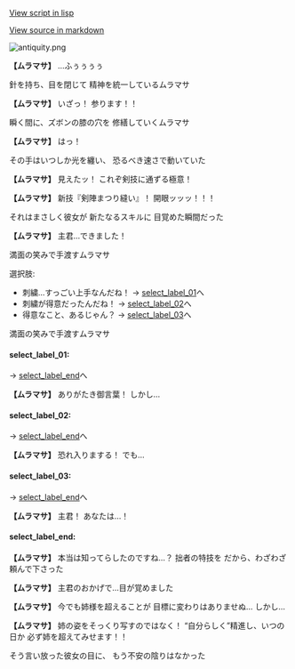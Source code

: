 [View script in lisp](../scripts/10251103.txt)

[View source in markdown](10251103.md)

![antiquity.png](../images/backgrounds/antiquity.png)

**【ムラマサ】**
…ふぅぅぅぅ

針を持ち、目を閉じて
精神を統一しているムラマサ

**【ムラマサ】**
いざっ！
参ります！！

瞬く間に、ズボンの膝の穴を
修繕していくムラマサ

**【ムラマサ】**
はっ！

その手はいつしか光を纏い、
恐るべき速さで動いていた

**【ムラマサ】**
見えたッ！
これぞ剣技に通ずる極意！

**【ムラマサ】**
新技『剣陣まつり縫い』！
開眼ッッッ！！！

それはまさしく彼女が
新たなるスキルに
目覚めた瞬間だった

**【ムラマサ】**
主君…できました！

満面の笑みで手渡すムラマサ

選択肢:
- 刺繍…すっごい上手なんだね！ → [select_label_01](#select_label_01)へ
- 刺繍が得意だったんだね！ → [select_label_02](#select_label_02)へ
- 得意なこと、あるじゃん？ → [select_label_03](#select_label_03)へ

満面の笑みで手渡すムラマサ

#### select_label_01:
 → [select_label_end](#select_label_end)へ

**【ムラマサ】**
ありがたき御言葉！
しかし…

#### select_label_02:
 → [select_label_end](#select_label_end)へ

**【ムラマサ】**
恐れ入りまする！
でも…

#### select_label_03:
 → [select_label_end](#select_label_end)へ

**【ムラマサ】**
主君！
あなたは…！

#### select_label_end:

**【ムラマサ】**
本当は知ってらしたのですね…？
拙者の特技を
だから、わざわざ頼んで下さった

**【ムラマサ】**
主君のおかげで…目が覚めました

**【ムラマサ】**
今でも姉様を超えることが
目標に変わりはありませぬ…
しかし…

**【ムラマサ】**
姉の姿をそっくり写すのではなく！
“自分らしく”精進し、いつの日か
必ず姉を超えてみせます！！

そう言い放った彼女の目に、
もう不安の陰りはなかった